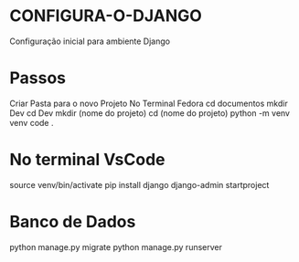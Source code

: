# CONFIGURA-O-DJANGO
Configuração inicial para ambiente Django

# Passos
Criar Pasta para o novo Projeto 
No Terminal Fedora
 cd documentos
 mkdir Dev
 cd Dev
 mkdir (nome do projeto)
 cd (nome do projeto)
 python -m venv venv
 code .
 
# No terminal VsCode
source venv/bin/activate
pip install django
django-admin startproject 

# Banco de Dados
python manage.py migrate
python manage.py runserver
